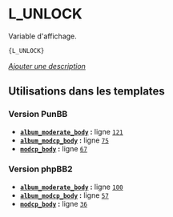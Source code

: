 # L_UNLOCK


Variable d'affichage.

```html
{L_UNLOCK}
```

[*Ajouter une description*](https://fa-tvars.appspot.com/var/L_UNLOCK)

## Utilisations dans les templates

### Version PunBB
* __[`album_moderate_body`](../tpl/var/punbb/album_moderate_body.md#readme) :__ ligne [`121`](../tpl/src/punbb/album_moderate_body.tpl#L121)
* __[`album_modcp_body`](../tpl/var/punbb/album_modcp_body.md#readme) :__ ligne [`75`](../tpl/src/punbb/album_modcp_body.tpl#L75)
* __[`modcp_body`](../tpl/var/punbb/modcp_body.md#readme) :__ ligne [`67`](../tpl/src/punbb/modcp_body.tpl#L67)

### Version phpBB2
* __[`album_moderate_body`](../tpl/var/subsilver/album_moderate_body.md#readme) :__ ligne [`100`](../tpl/src/subsilver/album_moderate_body.tpl#L100)
* __[`album_modcp_body`](../tpl/var/subsilver/album_modcp_body.md#readme) :__ ligne [`57`](../tpl/src/subsilver/album_modcp_body.tpl#L57)
* __[`modcp_body`](../tpl/var/subsilver/modcp_body.md#readme) :__ ligne [`36`](../tpl/src/subsilver/modcp_body.tpl#L36)